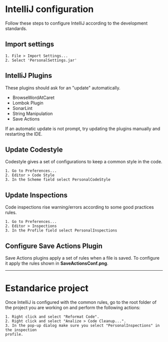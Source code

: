 # IntelliJ configuration

Follow these steps to configure IntelliJ according to the development standards.

## Import settings

	1. File > Import Settings...
	2. Select 'PersonalSettings.jar'

## IntelliJ Plugins

These plugins should ask for an "update" automatically.

- BrowseWordAtCaret
- Lombok Plugin
- SonarLint
- String Manipulation
- Save Actions

If an automatic update is not prompt, try updating the plugins manually and restarting 
the IDE.

## Update Codestyle
Codestyle gives a set of configurations to keep a common style in the code.

	1. Go to Preferences...
	2. Editor > Code Style
	3. In the Scheme field select PersonalCodeStyle

## Update Inspections
Code inspections rise warning/errors according to some good practices rules.

	1. Go to Preferences...
	2. Editor > Inspections
	3. In the Profile field select PersonalInspections
	
## Configure Save Actions Plugin
Save Actions plugins apply a set of rules when a file is saved. To configure it apply the rules shown in **SaveActionsConf.png**.

***

# Estandarice project

Once IntelliJ is configured with the common rules, go to the root folder of the project 
you are working on and perform the following actions:

	1. Right click and select "Reformat Code".
	2. Right click and select "Analize > Code Cleanup...".
	3. In the pop-up dialog make sure you select "PersonalInspections" in the inspection 
	profile.
